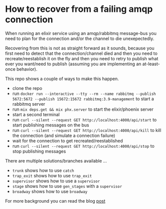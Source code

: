 # How to recover from a failing amqp connection

When running an elixir service using an amqp/rabbitmq
message-bus you need to plan for the connection and/or
the channel to die unexepectedly.

Recovering from this is not as straight forward as
it sounds, because you first need to detect that the
connection/channel died and then you need to
recreate/reestablish it on the fly and then you
need to retry to publish what ever you want/need
to publish (assuming you are implementing an at-least-once
behavior).

This repo shows a couple of ways to make this happen.

* clone the repo
* run `docker run --interactive --tty --rm --name
 rabbitmq --publish 5672:5672 --publish 15672:15672 rabbitmq:3.9-management`
 to start a rabbitmq server
* run `mix deps.get && mix phx.server` to start the
elixir/phoenix server
* start a second terminal
* run `curl --silent --request GET http://localhost:4000/api/start`
to start publishing messages on the bus
* run `curl --silent --request GET http://localhost:4000/api/kill`
to kill the connection (and simulate a connection failure)
* wait for the connection to get recreated/reestablished
* run `curl --silent --request GET http://localhost:4000/api/stop`
to stop publishing messages

There are multiple solutions/branches available ...

* `trunk` shows how to use `catch`
* `trap_exit` shows how to use `trap_exit`
* `supervisor` shows how to use a `supervisor`
* `stage` shows how to use `gen_stages` with a `supervisor`
* `broadway` shows how to use `broadway`

For more background you can read the blog
[post](https://tedn.life/2021/10/26/reconnecting-to-rabbitmq-with-amqp-in-elixir/)
